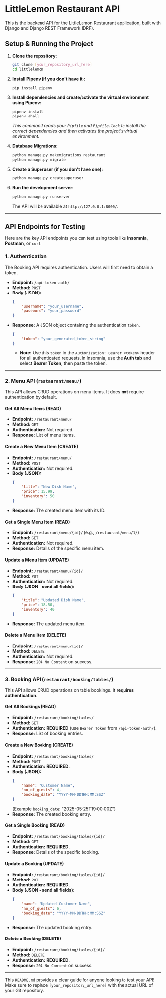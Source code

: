 # LittleLemon Restaurant API

This is the backend API for the LittleLemon Restaurant application, built with Django and Django REST Framework (DRF).

## Setup & Running the Project

1.  **Clone the repository:**
    ```bash
    git clone [your_repository_url_here]
    cd littlelemon
    ```
2.  **Install Pipenv (if you don't have it):**
    ```bash
    pip install pipenv
    ```
3.  **Install dependencies and create/activate the virtual environment using Pipenv:**
    ```bash
    pipenv install
    pipenv shell
    ```
    *This command reads your `Pipfile` and `Pipfile.lock` to install the correct dependencies and then activates the project's virtual environment.*

4.  **Database Migrations:**
    ```bash
    python manage.py makemigrations restaurant
    python manage.py migrate
    ```
5.  **Create a Superuser (if you don't have one):**
    ```bash
    python manage.py createsuperuser
    ```
6.  **Run the development server:**
    ```bash
    python manage.py runserver
    ```
    The API will be available at `http://127.0.0.1:8000/`.

---

## API Endpoints for Testing

Here are the key API endpoints you can test using tools like **Insomnia**, **Postman**, or `curl`.

### 1. Authentication

The Booking API requires authentication. Users will first need to obtain a token.

* **Endpoint:** `/api-token-auth/`
* **Method:** `POST`
* **Body (JSON):**
    ```json
    {
        "username": "your_username",
        "password": "your_password"
    }
    ```
* **Response:** A JSON object containing the authentication `token`.
    ```json
    {
        "token": "your_generated_token_string"
    }
    ```
    * **Note:** Use this `token` in the `Authorization: Bearer <token>` header for all authenticated requests. In Insomnia, use the **Auth tab** and select **Bearer Token**, then paste the token.

---

### 2. Menu API (`restaurant/menu/`)

This API allows CRUD operations on menu items. It does **not** require authentication by default.

#### Get All Menu Items (READ)

* **Endpoint:** `/restaurant/menu/`
* **Method:** `GET`
* **Authentication:** Not required.
* **Response:** List of menu items.

#### Create a New Menu Item (CREATE)

* **Endpoint:** `/restaurant/menu/`
* **Method:** `POST`
* **Authentication:** Not required.
* **Body (JSON):**
    ```json
    {
        "title": "New Dish Name",
        "price": 15.99,
        "inventory": 50
    }
    ```
* **Response:** The created menu item with its ID.

#### Get a Single Menu Item (READ)

* **Endpoint:** `/restaurant/menu/{id}/` (e.g., `/restaurant/menu/1/`)
* **Method:** `GET`
* **Authentication:** Not required.
* **Response:** Details of the specific menu item.

#### Update a Menu Item (UPDATE)

* **Endpoint:** `/restaurant/menu/{id}/`
* **Method:** `PUT`
* **Authentication:** Not required.
* **Body (JSON - send all fields):**
    ```json
    {
        "title": "Updated Dish Name",
        "price": 18.50,
        "inventory": 40
    }
    ```
* **Response:** The updated menu item.

#### Delete a Menu Item (DELETE)

* **Endpoint:** `/restaurant/menu/{id}/`
* **Method:** `DELETE`
* **Authentication:** Not required.
* **Response:** `204 No Content` on success.

---

### 3. Booking API (`restaurant/booking/tables/`)

This API allows CRUD operations on table bookings. It **requires authentication**.

#### Get All Bookings (READ)

* **Endpoint:** `/restaurant/booking/tables/`
* **Method:** `GET`
* **Authentication:** **REQUIRED** (use `Bearer Token` from `/api-token-auth/`).
* **Response:** List of booking entries.

#### Create a New Booking (CREATE)

* **Endpoint:** `/restaurant/booking/tables/`
* **Method:** `POST`
* **Authentication:** **REQUIRED**.
* **Body (JSON):**
    ```json
    {
        "name": "Customer Name",
        "no_of_guests": 4,
        "booking_date": "YYYY-MM-DDTHH:MM:SSZ"
    }
    ```
    (Example `booking_date`: "2025-05-25T19:00:00Z")
* **Response:** The created booking entry.

#### Get a Single Booking (READ)

* **Endpoint:** `/restaurant/booking/tables/{id}/`
* **Method:** `GET`
* **Authentication:** **REQUIRED**.
* **Response:** Details of the specific booking.

#### Update a Booking (UPDATE)

* **Endpoint:** `/restaurant/booking/tables/{id}/`
* **Method:** `PUT`
* **Authentication:** **REQUIRED**.
* **Body (JSON - send all fields):**
    ```json
    {
        "name": "Updated Customer Name",
        "no_of_guests": 6,
        "booking_date": "YYYY-MM-DDTHH:MM:SSZ"
    }
    ```
* **Response:** The updated booking entry.

#### Delete a Booking (DELETE)

* **Endpoint:** `/restaurant/booking/tables/{id}/`
* **Method:** `DELETE`
* **Authentication:** **REQUIRED**.
* **Response:** `204 No Content` on success.

---
This `README.md` provides a clear guide for anyone looking to test your API! Make sure to replace `[your_repository_url_here]` with the actual URL of your Git repository.
